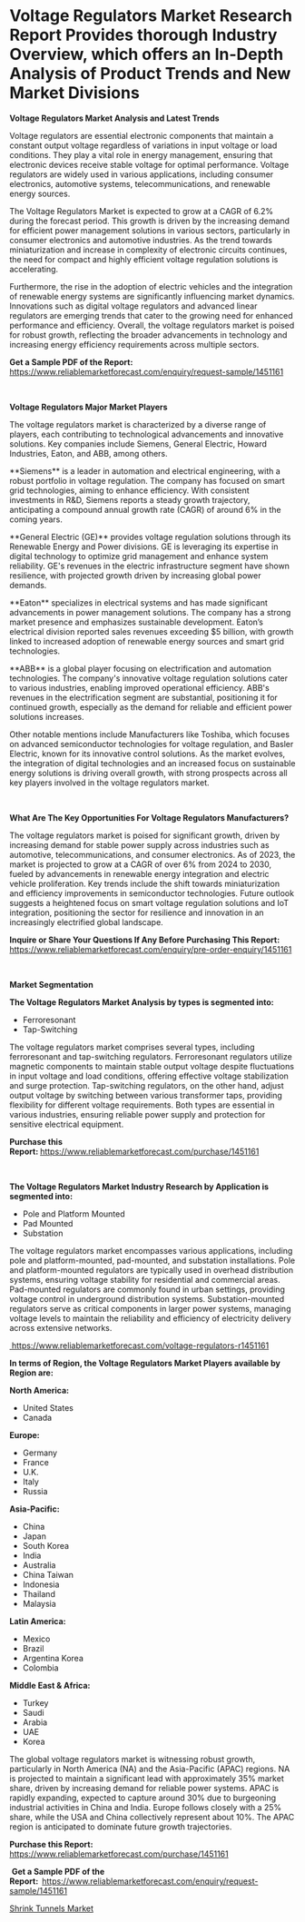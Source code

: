 <p><h1>Voltage Regulators Market Research Report Provides thorough Industry Overview, which offers an In-Depth Analysis of Product Trends and New Market Divisions</h1></p><p><strong>Voltage Regulators Market Analysis and Latest Trends</strong></p>
<p><p>Voltage regulators are essential electronic components that maintain a constant output voltage regardless of variations in input voltage or load conditions. They play a vital role in energy management, ensuring that electronic devices receive stable voltage for optimal performance. Voltage regulators are widely used in various applications, including consumer electronics, automotive systems, telecommunications, and renewable energy sources.</p><p>The Voltage Regulators Market is expected to grow at a CAGR of 6.2% during the forecast period. This growth is driven by the increasing demand for efficient power management solutions in various sectors, particularly in consumer electronics and automotive industries. As the trend towards miniaturization and increase in complexity of electronic circuits continues, the need for compact and highly efficient voltage regulation solutions is accelerating. </p><p>Furthermore, the rise in the adoption of electric vehicles and the integration of renewable energy systems are significantly influencing market dynamics. Innovations such as digital voltage regulators and advanced linear regulators are emerging trends that cater to the growing need for enhanced performance and efficiency. Overall, the voltage regulators market is poised for robust growth, reflecting the broader advancements in technology and increasing energy efficiency requirements across multiple sectors.</p></p>
<p><strong>Get a Sample PDF of the Report:&nbsp;</strong> <a href="https://www.reliablemarketforecast.com/enquiry/request-sample/1451161?utm_campaign=2298&utm_medium=2&utm_source=Github&utm_content=ia&utm_term=17022025&utm_id=voltage-regulators">https://www.reliablemarketforecast.com/enquiry/request-sample/1451161</a></p>
<p>&nbsp;</p>
<p><strong>Voltage Regulators Major Market Players</strong></p>
<p><p>The voltage regulators market is characterized by a diverse range of players, each contributing to technological advancements and innovative solutions. Key companies include Siemens, General Electric, Howard Industries, Eaton, and ABB, among others.</p><p>**Siemens** is a leader in automation and electrical engineering, with a robust portfolio in voltage regulation. The company has focused on smart grid technologies, aiming to enhance efficiency. With consistent investments in R&D, Siemens reports a steady growth trajectory, anticipating a compound annual growth rate (CAGR) of around 6% in the coming years.</p><p>**General Electric (GE)** provides voltage regulation solutions through its Renewable Energy and Power divisions. GE is leveraging its expertise in digital technology to optimize grid management and enhance system reliability. GE's revenues in the electric infrastructure segment have shown resilience, with projected growth driven by increasing global power demands.</p><p>**Eaton** specializes in electrical systems and has made significant advancements in power management solutions. The company has a strong market presence and emphasizes sustainable development. Eaton’s electrical division reported sales revenues exceeding $5 billion, with growth linked to increased adoption of renewable energy sources and smart grid technologies.</p><p>**ABB** is a global player focusing on electrification and automation technologies. The company's innovative voltage regulation solutions cater to various industries, enabling improved operational efficiency. ABB's revenues in the electrification segment are substantial, positioning it for continued growth, especially as the demand for reliable and efficient power solutions increases.</p><p>Other notable mentions include Manufacturers like Toshiba, which focuses on advanced semiconductor technologies for voltage regulation, and Basler Electric, known for its innovative control solutions. As the market evolves, the integration of digital technologies and an increased focus on sustainable energy solutions is driving overall growth, with strong prospects across all key players involved in the voltage regulators market.</p></p>
<p>&nbsp;</p>
<p><strong>What Are The Key Opportunities For Voltage Regulators Manufacturers?</strong></p>
<p><p>The voltage regulators market is poised for significant growth, driven by increasing demand for stable power supply across industries such as automotive, telecommunications, and consumer electronics. As of 2023, the market is projected to grow at a CAGR of over 6% from 2024 to 2030, fueled by advancements in renewable energy integration and electric vehicle proliferation. Key trends include the shift towards miniaturization and efficiency improvements in semiconductor technologies. Future outlook suggests a heightened focus on smart voltage regulation solutions and IoT integration, positioning the sector for resilience and innovation in an increasingly electrified global landscape.</p></p>
<p><strong>Inquire or Share Your Questions If Any Before Purchasing This Report:</strong> <a href="https://www.reliablemarketforecast.com/enquiry/pre-order-enquiry/1451161?utm_campaign=2298&utm_medium=2&utm_source=Github&utm_content=ia&utm_term=17022025&utm_id=voltage-regulators">https://www.reliablemarketforecast.com/enquiry/pre-order-enquiry/1451161</a></p>
<p>&nbsp;</p>
<p><strong>Market Segmentation</strong></p>
<p><strong>The Voltage Regulators Market Analysis by types is segmented into:</strong></p>
<p><ul><li>Ferroresonant</li><li>Tap-Switching</li></ul></p>
<p><p>The voltage regulators market comprises several types, including ferroresonant and tap-switching regulators. Ferroresonant regulators utilize magnetic components to maintain stable output voltage despite fluctuations in input voltage and load conditions, offering effective voltage stabilization and surge protection. Tap-switching regulators, on the other hand, adjust output voltage by switching between various transformer taps, providing flexibility for different voltage requirements. Both types are essential in various industries, ensuring reliable power supply and protection for sensitive electrical equipment.</p></p>
<p><strong>Purchase this Report:&nbsp;</strong><a href="https://www.reliablemarketforecast.com/purchase/1451161?utm_campaign=2298&utm_medium=2&utm_source=Github&utm_content=ia&utm_term=17022025&utm_id=voltage-regulators">https://www.reliablemarketforecast.com/purchase/1451161</a></p>
<p>&nbsp;</p>
<p><strong>The Voltage Regulators Market Industry Research by Application is segmented into:</strong></p>
<p><ul><li>Pole and Platform Mounted</li><li>Pad Mounted</li><li>Substation</li></ul></p>
<p><p>The voltage regulators market encompasses various applications, including pole and platform-mounted, pad-mounted, and substation installations. Pole and platform-mounted regulators are typically used in overhead distribution systems, ensuring voltage stability for residential and commercial areas. Pad-mounted regulators are commonly found in urban settings, providing voltage control in underground distribution systems. Substation-mounted regulators serve as critical components in larger power systems, managing voltage levels to maintain the reliability and efficiency of electricity delivery across extensive networks.</p></p>
<p><a href="https://www.reliablemarketforecast.com/voltage-regulators-r1451161?utm_campaign=2298&utm_medium=2&utm_source=Github&utm_content=ia&utm_term=17022025&utm_id=voltage-regulators">&nbsp;https://www.reliablemarketforecast.com/voltage-regulators-r1451161</a></p>
<p><strong>In terms of Region, the Voltage Regulators Market Players available by Region are:</strong></p>
<p>
    <p> <strong> North America: </strong>
        <ul>
            <li>United States</li>
            <li>Canada</li>
        </ul>
        </p> 
    <p> <strong> Europe: </strong>
        <ul>
            <li>Germany</li>
            <li>France</li>
            <li>U.K.</li>
            <li>Italy</li>
            <li>Russia</li>
        </ul>
        </p> 
    <p> <strong> Asia-Pacific: </strong>
        <ul>
            <li>China</li>
            <li>Japan</li>
            <li>South Korea</li>
            <li>India</li>
            <li>Australia</li>
            <li>China Taiwan</li>
            <li>Indonesia</li>
            <li>Thailand</li>
            <li>Malaysia</li>
        </ul>
        </p> 
    <p> <strong> Latin America: </strong>
        <ul>
            <li>Mexico</li>
            <li>Brazil</li>
            <li>Argentina Korea</li>
            <li>Colombia</li>
        </ul>
        </p> 
    <p> <strong> Middle East & Africa: </strong>
        <ul>
            <li>Turkey</li>
            <li>Saudi</li>
            <li>Arabia</li>
            <li>UAE</li>
            <li>Korea</li>
        </ul>
    </p>
    </p>
<p><p>The global voltage regulators market is witnessing robust growth, particularly in North America (NA) and the Asia-Pacific (APAC) regions. NA is projected to maintain a significant lead with approximately 35% market share, driven by increasing demand for reliable power systems. APAC is rapidly expanding, expected to capture around 30% due to burgeoning industrial activities in China and India. Europe follows closely with a 25% share, while the USA and China collectively represent about 10%. The APAC region is anticipated to dominate future growth trajectories.</p></p>
<p><strong>Purchase this Report: </strong><a href="https://www.reliablemarketforecast.com/purchase/1451161?utm_campaign=2298&utm_medium=2&utm_source=Github&utm_content=ia&utm_term=17022025&utm_id=voltage-regulators">https://www.reliablemarketforecast.com/purchase/1451161</a></p>
<p>&nbsp;<strong>Get a Sample PDF of the Report:&nbsp;&nbsp;</strong><a href="https://www.reliablemarketforecast.com/enquiry/request-sample/1451161?utm_campaign=2298&utm_medium=2&utm_source=Github&utm_content=ia&utm_term=17022025&utm_id=voltage-regulators">https://www.reliablemarketforecast.com/enquiry/request-sample/1451161</a></p>
<p><strong></strong></p>
<p><p><a href="https://github.com/maclarensidney/Market-Research-Report-List-1/blob/main/shrink-tunnels-market.md?utm_campaign=2298&utm_medium=2&utm_source=Github&utm_content=ia&utm_term=17022025&utm_id=voltage-regulators">Shrink Tunnels Market</a></p></p>